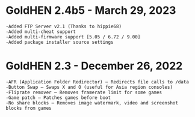 <h1>GoldHEN 2.4b5 -  March 29, 2023</h1>

    -Added FTP Server v2.1 (Thanks to hippie68)
    -Added multi-cheat support
    -Added multi-firmware support [5.05 / 6.72 / 9.00]
    -Added package installer source settings
<p>
<h1>GoldHEN 2.3 - December 26, 2022</h1>
 
    -AFR (Application Folder Redirector) – Redirects file calls to /data
    -Button Swap – Swaps X and O (useful for Asia region consoles)
    -Fliprate remover – Removes framerate limit for some games
    -Game patch – Patches games before boot
    -No share blocks – Removes image watermark, video and screenshot blocks from games

